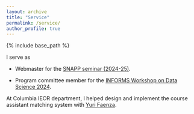 ```yaml
---
layout: archive
title: "Service"
permalink: /service/
author_profile: true
---
```


{% include base_path %}

I serve as

- Webmaster for the [SNAPP seminar (2024-25)](https://sites.google.com/view/snappseminar/).  

- Program committee member for the [INFORMS Workshop on Data Science 2024](https://sites.google.com/view/data-science-2024/home).  

At Columbia IEOR department, I helped design and implement the course assistant matching system with [Yuri Faenza](https://www.columbia.edu/~yf2414/).